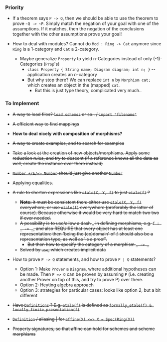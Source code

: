 ### Priority

- If a theorem says `P -> Q`, then we should be able to use the theorem to prove `~Q -> ~P`. Simply match the negation of your goal with one of the assumptions. If it matches, then the negation of the conclusions together with the other assumptions prove your goal!


- How to deal with modules? Cannot do `Mod : Ring -> Cat` anymore since `Ring` is a 1-category and `Cat` a 2-category.
  - Maybe generalize `Property` to yield n-Categories instead of only (-1)-Categories (`Prop`'s)
    - `class Property { String name; Diagram diagram; int n; }` -- application creates an $n$-category
    - But why stop there? We can replace `int n` by `Morphism cat;` which creates an object in the (mapped) `cat`.
      - But this is just type theory, complicated very much..



### To Implement

- ~~A way to load files? `load schemes` or so.. / `import "filename"`~~
- ~~A efficient way to find mappings~~
- **How to deal nicely with composition of morphisms?**
- ~~A way to create examples, and to search for examples~~
- ~~Take a look at the creation of new objects/morphisms. Apply some reduction rules, and try to descent (if a reference knows all the data as well, create the instance over there instead)~~

- ~~`Number +/&/=> Number` should just give another `Number`~~

- ~~Applying equalities.~~

- ~~A rule to shorten expressions like `etale(X, Y, f)` to just `etale(f)` ?~~
  - ~~**Note:** it must be consistent then: either use `etale(X, Y, f)` everywhere, or use `etale(f)` everywhere (preferably the latter of course). Because otherwise it would be very hard to match two two if ever needed.~~
  - ~~A possibility is to use/allow a dash `_` in defining morphisms, e.g. `f : _ -> _​`, and also REQUIRE that every object has at least one representation: then 'being the (co)domain' of `f` should also be a representation type, as well as 'is a proof'.~~
    - ~~But then how to specify the category of a morphism `_ -> _`~~
  - ~~Solved by `use`, which creates implicit data~~



- How to prove `P -> Q` statements, and how to prove `P | Q` statements?
  - Option 1: Make `Prover` a `Diagram`, where additional hypotheses can be made. Then `P => Q` can be proven by assuming `P` (i.e. creating another Prover on top of this, and try to prove P) over there.
  - Option 2: Heyting algebra approach
  - Option 3: strategies for particular cases: looks like option 2, but a bit different



- ~~Have `Definitions` ? E.g. `etale(f)` is defined as `formally_etale(f) & locally_finite_presentation(f)`~~

- ~~`Definition` / aliasing | for `affine(X) <=> X = Spec(Ring(X))`~~
- ~~Property signatures, so that affine can hold for schemes and scheme morphisms~~

